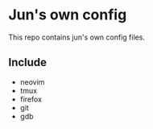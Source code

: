 # Jun's own config

This repo contains jun's own config files.

## Include

- neovim
- tmux
- firefox
- git
- gdb
